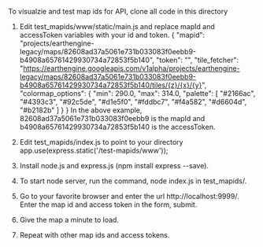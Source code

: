 To visualzie and test map ids for API, clone all code in this directory

1) Edit test_mapids/www/static/main.js and replace mapId and accessToken variables with your id and token. 
  {
      "mapid": "projects/earthengine-legacy/maps/82608ad37a5061e731b033083f0eebb9-b4908a65761429930734a72853f5b140",
      "token": "",
      "tile_fetcher": "https://earthengine.googleapis.com/v1alpha/projects/earthengine-legacy/maps/82608ad37a5061e731b033083f0eebb9-b4908a65761429930734a72853f5b140/tiles/{z}/{x}/{y}",
      "colormap_options": {
          "min": 290.0,
          "max": 314.0,
          "palette": [
              "#2166ac",
              "#4393c3",
              "#92c5de",
              "#d1e5f0",
              "#fddbc7",
              "#f4a582",
              "#d6604d",
              "#b2182b"
          ]
      }
  }
  In the above example, 82608ad37a5061e731b033083f0eebb9 is the mapId and b4908a65761429930734a72853f5b140 is the accessToken.
2) Edit test_mapids/index.js to point to your directory
   app.use(express.static('<your root directory>/test-mapids/www'));
  
3) Install node.js and express.js (npm install express --save).

4) To start node server, run the command, node index.js in test_mapids/.

3) Go to your favorite browser and enter the url http://localhost:9999/. Enter the map id and access token in the form, submit.

4) Give the map a minute to load.

5) Repeat with other map ids and access tokens.

